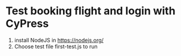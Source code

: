 # Test booking flight and login with CyPress
1. install NodeJS in https://nodejs.org/
2. Choose test file first-test.js to run
